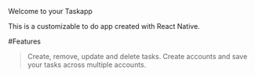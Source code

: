 Welcome to your Taskapp

This is a customizable to do app created with React Native.

#Features

> Create, remove, update and delete tasks.
> Create accounts and save your tasks across multiple accounts.
